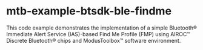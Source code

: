 # mtb-example-btsdk-ble-findme
This code example demonstrates the implementation of a simple Bluetooth® Immediate Alert Service (IAS)-based Find Me Profile (FMP) using AIROC™ Discrete Bluetooth® chips and ModusToolbox™ software environment.
